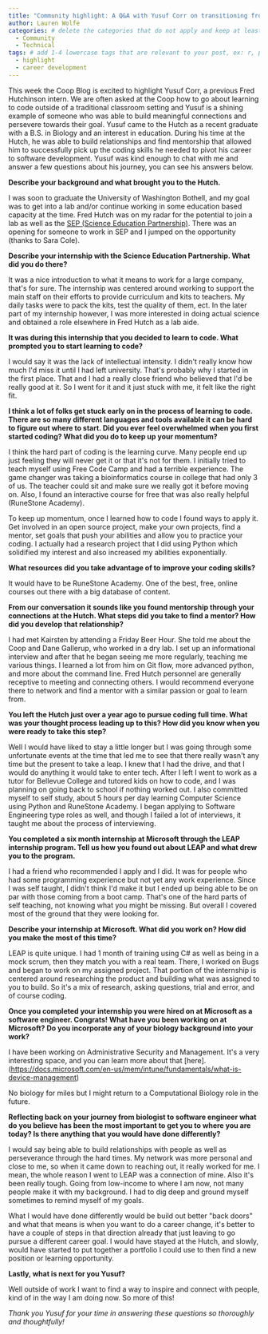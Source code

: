 ```yaml
---
title: "Community highlight: A Q&A with Yusuf Corr on transitioning from biology focused work to software development" # replace with the title of your post, a short catchy description to entice readers
author: Lauren Wolfe
categories: # delete the categories that do not apply and keep at least one
  - Community
  - Technical
tags: # add 1-4 lowercase tags that are relevant to your post, ex: r, python, genomics, workflows
  - highlight
  - career development
---
```


This week the Coop Blog is excited to highlight Yusuf Corr, a previous Fred Hutchinson intern. We are often asked at the Coop how to go about learning to code outside of a traditional classroom setting and Yusuf is a shining example of someone who was able to build meaningful connections and persevere towards their goal. Yusuf came to the Hutch as a recent graduate with a B.S. in Biology and an interest in education. During his time at the Hutch, he was able to build relationships and find mentorship that allowed him to successfully pick up the coding skills he needed to pivot his career to software development. Yusuf was kind enough to chat with me and answer a few questions about his journey, you can see his answers below.

**Describe your background and what brought you to the Hutch.**

I was soon to graduate the University of Washington Bothell, and my goal was to get into a lab and/or continue working in some education based capacity at the time. Fred Hutch was on my radar for the potential to join a lab as well as the [SEP (Science Education Partnership)](https://www.fredhutch.org/en/about/education-outreach/science-education-partnership.html). There was an opening for someone to work in SEP and I jumped on the opportunity (thanks to Sara Cole).

**Describe your internship with the Science Education Partnership. What did you do there?**

It was a nice introduction to what it means to work for a large company, that's for sure. The internship was centered around working to support the main staff on their efforts to provide curriculum and kits to teachers. My daily tasks were to pack the kits, test the quality of them, ect. In the later part of my internship however, I was more interested in doing actual science and obtained a role elsewhere in Fred Hutch as a lab aide.

**It was during this internship that you decided to learn to code. What prompted you to start learning to code?**

I would say it was the lack of intellectual intensity. I didn't really know how much I'd miss it until I had left university. That's probably why I started in the first place. That and I had a really close friend who believed that I'd be really good at it. So I went for it and it just stuck with me, it felt like the right fit.

**I think a lot of folks get stuck early on in the process of learning to code. There are so many different languages and tools available it can be hard to figure out where to start. Did you ever feel overwhelmed when you first started coding? What did you do to keep up your momentum?**

I think the hard part of coding is the learning curve. Many people end up just feeling they will never get it or that it's not for them. I initially tried to teach myself using Free Code Camp and had a terrible experience. The game changer was taking a bioinformatics course in college that had only 3 of us. The teacher could sit and make sure we really got it before moving on. Also, I found an interactive course for free that was also really helpful (RuneStone Academy). 

To keep up momentum, once I learned how to code I found ways to apply it. Get involved in an open source project, make your own projects, find a mentor, set goals that push your abilities and allow you to practice your coding. I actually had a research project that I did using Python which solidified my interest and also increased my abilities exponentially.

**What resources did you take advantage of to improve your coding skills?**

It would have to be RuneStone Academy. One of the best, free, online courses out there with a big database of content.

**From our conversation it sounds like you found mentorship through your connections at the Hutch. What steps did you take to find a mentor? How did you develop that relationship?**

I had met Kairsten by attending a Friday Beer Hour. She told me about the Coop and Dane Gallerup, who worked in a dry lab. I set up an informational interview and after that he began seeing me more regularly, teaching me various things. I learned a lot from him on Git flow, more advanced python, and more about the command line. Fred Hutch personnel are generally receptive to meeting and connecting others. I would recommend everyone there to network and find a mentor with a similar passion or goal to learn from.

**You left the Hutch just over a year ago to pursue coding full time. What was your thought process leading up to this? How did you know when you were ready to take this step?**

Well I would have liked to stay a little longer but I was going through some unfortunate events at the time that led me to see that there really wasn't any time but the present to take a leap. I knew that I had the drive, and that I would do anything it would take to enter tech. After I left I went to work as a tutor for Bellevue College and tutored kids on how to code, and I was planning on going back to school if nothing worked out. I also committed myself to self study, about 5 hours per day learning Computer Science using Python and RuneStone Academy. I began applying to Software Engineering type roles as well, and though I failed a lot of interviews, it taught me about the process of interviewing. 

**You completed a six month internship at Microsoft through the LEAP internship program. Tell us how you found out about LEAP and what drew you to the program.**

I had a friend who recommended I apply and I did. It was for people who had some programming experience but not yet any work experience. Since I was self taught, I didn't think I'd make it but I ended up being able to be on par with those coming from a boot camp. That's one of the hard parts of self teaching, not knowing what you might be missing. But overall I covered most of the ground that they were looking for.

**Describe your internship at Microsoft. What did you work on? How did you make the most of this time?**

LEAP is quite unique. I had 1 month of training using C# as well as being in a mock scrum, then they match you with a real team. There, I worked on Bugs and began to work on my assigned project. That portion of the internship is centered around researching the product and building what was assigned to you to build. So it's a mix of research, asking questions, trial and error, and of course coding.

**Once you completed your internship you were hired on at Microsoft as a software engineer. Congrats! What have you been working on at Microsoft? Do you incorporate any of your biology background into your work?**

I have been working on Administrative Security and Management. It's a very interesting space, and you can learn more about that [here].(https://docs.microsoft.com/en-us/mem/intune/fundamentals/what-is-device-management)

No biology for miles but I might return to a Computational Biology role in the future.

**Reflecting back on your journey from biologist to software engineer what do you believe has been the most important to get you to where you are today? Is there anything that you would have done differently?**

I would say being able to build relationships with people as well as perseverance through the hard times. My network was more personal and close to me, so when it came down to reaching out, it really worked for me. I mean, the whole reason I went to LEAP was a connection of mine. Also it's been really tough. Going from low-income to where I am now, not many people make it with my background. I had to dig deep and ground myself sometimes to remind myself of my goals. 

What I would have done differently would be build out better "back doors" and what that means is when you want to do a career change, it's better to have a couple of steps in that direction already that just leaving to go pursue a different career goal. I would have stayed at the Hutch, and slowly, would have started to put together a portfolio I could use to then find a new position or learning opportunity. 

**Lastly, what is next for you Yusuf?**

Well outside of work I want to find a way to inspire and connect with people, kind of in the way I am doing now. So more of this!

_Thank you Yusuf for your time in answering these questions so thoroughly and thoughtfully!_
